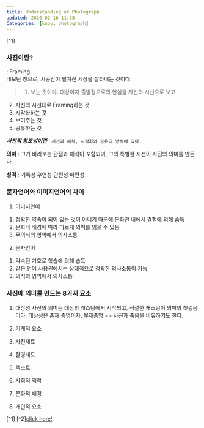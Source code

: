 ```yaml
---
title: Understanding of Photograph
updated: 2020-02-16 11:38
Categories: [knou, photograph]
---
```

[^1]
### 사진이란?
: Framing
<br>
네모난 창으로, 시공간이 펼쳐진 세상을 잘라내는 것이다.

> 1. 보는 것이다.
대상이자 출발점으로의 현실을 자신의 시선으로 보고
2. 자신의 시선대로 Framing하는 것
3. 시각화하는 것
4. 보여주는 것
5. 공유하는 것

**_사진적 창조성이란_** : `시선과 해석, 시각화와 공유의 방식에 있다.`

**의미** :
그가 바라보는 관점과 해석이 포함되며, 그의 특별한 시선이 사진의 의미를 만든다.

**성격** :
기록성·우연성·단편성·파편성

<div class="divider"></div>

### 문자언어와 이미지언어의 차이

1) 이미지언어 
1. 정확한 약속이 되어 있는 것이 아니기 때문에 문화권 내에서 경험에 의해 습득
2. 문화적 배경에 따라 다르게 의미를 읽을 수 있음
3. 무의식의 영역에서 의사소통

2) 문자언어
1. 약속된 기호로 학습에 의해 습득
2. 같은 언어 사용권에서는 상대적으로 정확한 의사소통이 가능
3. 의식의 영역에서 의사소통

### 사진에 의미를 만드는 8가지 요소
1. 대상성
사진의 의미는 대상의 캐스팅에서 시작되고, 적절한 캐스팅이 의미의 첫걸음이다.
대상성은 존재 증명이자, 부재증명 => 사진과 죽음을 비유하기도 한다.

2. 기계적 요소
3. 사진재료
4. 촬영태도
5. 텍스트
6. 사회적 맥락
7. 문화적 배경
8. 개인적 요소







[^1]
[^2][click here!](#)
